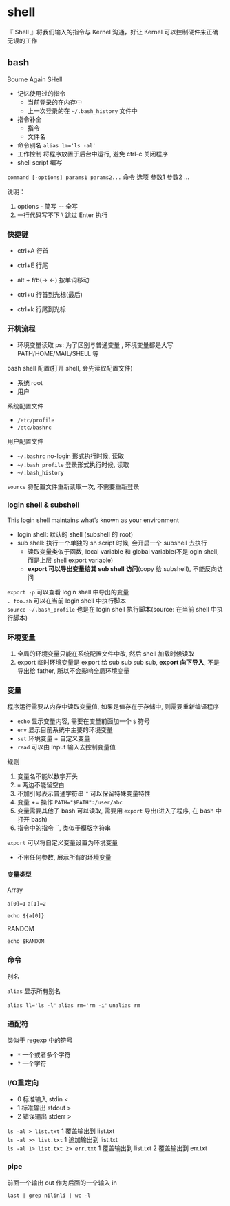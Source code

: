 # shell

『 Shell 』将我们输入的指令与 Kernel 沟通，好让 Kernel 可以控制硬件来正确无误的工作

## bash

Bourne Again SHell

- 记忆使用过的指令
  - 当前登录的在内存中
  - 上一次登录的在 `~/.bash_history` 文件中
- 指令补全
  - 指令
  - 文件名
- 命令别名 `alias lm='ls -al'`
- 工作控制 将程序放置于后台中运行, 避免 ctrl-c 关闭程序
- shell script 编写

`command [-options] params1 params2...` 命令 选项 参数1 参数2 ...

说明：

1. options - 简写 -- 全写
2. 一行代码写不下 \ 跳过 Enter 执行

### 快捷键

- ctrl+A 行首
- ctrl+E 行尾
- alt + f/b(-> <-) 按单词移动

- ctrl+u 行首到光标(最后) 
- ctrl+k 行尾到光标 

### 开机流程

- 环境变量读取 ps: 为了区别与普通变量 , 环境变量都是大写 PATH/HOME/MAIL/SHELL 等

bash shell 配置(打开 shell, 会先读取配置文件)

- 系统 root
- 用户

系统配置文件

- `/etc/profile`
- `/etc/bashrc`

用户配置文件

- `~/.bashrc` no-login 形式执行时候, 读取
- `~/.bash_profile` 登录形式执行时候, 读取
- `~/.bash_history`

`source` 将配置文件重新读取一次, 不需要重新登录

### login shell & subshell

This login shell maintains what’s known as your environment

- login shell: 默认的 shell (subshell 的 root)
- sub shell: 执行一个单独的 sh script 时候, 会开启一个 subshell 去执行
  - 读取变量类似于函数, local variable 和 global variable(不是login shell, 而是上层 shell export variable)
  - **export 可以导出变量给其 sub shell 访问**(copy 给 subshell), 不能反向访问



`export -p` 可以查看 login shell 中导出的变量  
`. foo.sh` 可以在当前 login shell 中执行脚本  
`source ~/.bash_profile` 也是在 login shell 执行脚本(source: 在当前 shell 中执行脚本) 

### 环境变量

1. 全局的环境变量只能在系统配置文件中改, 然后 shell 加载时候读取
2. export 临时环境变量是 export 给 sub sub sub sub, **export 向下导入**, 不是导出给 father, 所以不会影响全局环境变量

### 变量

程序运行需要从内存中读取变量值, 如果是值存在于存储中, 则需要重新编译程序

- `echo` 显示变量内容, 需要在变量前面加一个 `$` 符号
- `env` 显示目前系统中主要的环境变量
- `set` 环境变量 + 自定义变量
- `read` 可以由 Input 输入去控制变量值

规则

1. 变量名不能以数字开头
2. `=` 两边不能留空白
3. 不加引号表示普通字符串 `"` 可以保留特殊变量特性
4. 变量 += 操作 `PATH="$PATH":/user/abc`
5. 变量需要其他子 bash 可以读取, 需要用 `export` 导出(进入子程序, 在 bash 中打开 bash)
6. 指令中的指令 ``, 类似于模版字符串

`export` 可以将自定义变量设置为环境变量

- 不带任何参数, 展示所有的环境变量

#### 变量类型

Array

`a[0]=1`
`a[1]=2`

`echo ${a[0]}`

RANDOM

`echo $RANDOM`

### 命令

别名

`alias` 显示所有别名

`alias ll='ls -l'`
`alias rm='rm -i'`
`unalias rm`

### 通配符

类似于 regexp 中的符号

- `*` 一个或者多个字符
- `?` 一个字符

### I/O重定向

- 0 标准输入 stdin <
- 1 标准输出 stdout >
- 2 错误输出 stderr >

`ls -al > list.txt` 1 覆盖输出到 list.txt  
`ls -al >> list.txt` 1 追加输出到 list.txt  
`ls -al 1> list.txt 2> err.txt` 1 覆盖输出到 list.txt 2 覆盖输出到 err.txt  

### pipe

前面一个输出 out 作为后面的一个输入 in

`last | grep nilinli | wc -l`
